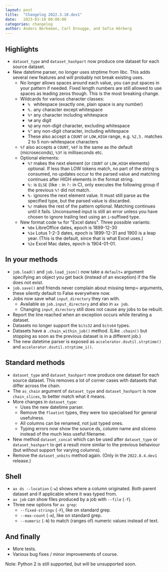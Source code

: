 ```yaml
---
layout: post
title:  "Changelog 2022.3.10.dev1"
date:   2023-03-10 00:00:00
categories: changelog
author: Anders Berkeman, Carl Drougge, and Sofia Hörberg
---
```


## Highlights
- `dataset_type` and `dataset_hashpart` now produce one dataset for each
  source dataset.
- New datetime parser, no longer uses strptime from libc.
  This adds several new features and will probably not break existing uses.
	- No longer allows spaces around each value, you can put spaces in your
	  pattern if needed. Fixed length numbers are still allowed to use spaces
	  as leading zeros though. This is the most breaking change.
	- Wildcards for various character classes:
		- `% ` whitespace (exactly one, plain space is any number)
		- `%.` any character except whitespace
		- `%*` any character including whitespace
		- `%#` any digit
		- `%@` any non-digit character, excluding whitespace
		- `%^` any non-digit character, including whitespace
		- These also accept a `COUNT` or `LOW,HIGH` range,
		  e.g. `%2,5.` matches 2 to 5 non-whitespace characters
	- `%f` also accepts a `COUNT`, `%6f` is the same as the default
	  (microseconds), `%3f` is milliseconds etc.
	- Optional elements:
		- `%?` makes the next element (or `COUNT` or `LOW,HIGH` elements)
		  optional. If less than LOW tokens match, no part of the string is
		  consumed, no updates occur to the parsed value and matching
		  continues after HIGH elements in the format string.
		- `%:` is `ELSE` (like `:` in `?:` in C), only executes the following
		  group if the previous `%?` did not match.
		- `%-` ignores the next element value. It must still parse as the
		  specified type, but the parsed value is discarded.
		- `%/` makes the rest of the pattern optional. Matching continues
		  until it fails. Unconsumed input is still an error unless you have
		  chosen to ignore trailing text using an `i`-suffixed type.
	- New format code `%e` for "Excel dates". Three possible variants:
		- `%0e` LibreOffice dates, epoch is 1899-12-30
		- `%1e` Lotus 1-2-3 dates, epoch is 1899-12-31 and 1900 is a leap year.
		  (This is the default, since that is what Excel uses.)
		- `%2e` Excel Mac dates, epoch is 1904-01-01.

## In your methods
- `job.load()` and `job.load_json()` now take a `default=` argument specifying
  an object you get back (instead of an exception) if the file does not exist.
- `job.save()` and friends never complain about missing temp= arguments, these
  silently default to False everywhere now.
- Jobs now save what `input_directory` they ran with.
	- Available as `job.input_directory` and also in `ax job`.
	- Changing `input_directory` still does not cause any jobs to be rebuilt.
- Report the line reached when an exception occurs while iterating a dataset.
- Datasets no longer support the `bits32` and `bits64` types.
- Datasets have a `.chain_within_job()` method. (Like `.chain()` but stopping
  as soon as the previous dataset is in a different job.)
- The new datetime parser is exposed as `accelerator.dsutil.strptime()` and
  `accelerator.dsutil.strptime_i()`.

## Standard methods
- `dataset_type` and `dataset_hashpart` now produce one dataset for each
  source dataset. This removes a lot of corner cases with datasets that differ
  across the chain.
- The `as_chain` argument of `dataset_type` and `dataset_hashpart` is now
  `chain_slices`, to better match what it means.
- More changes in `dataset_type`:
	- Uses the new datetime parser.
	- Remove the `floatint` types, they were too specialised for general usefulness.
	- All columns can be renamed, not just typed ones.
	- Typing errors now show the source ds, column name and sliceno  instead
	  of the much less useful filename.
- New method `dataset_concat` which can be used after `dataset_type` or
  `dataset_hashpart` to get a result more similar to the previous behaviour
  (but without support for varying columns).
- Remove the `dataset_unbits` method again. (Only in the `2022.8.4.dev1` release.)

## Shell
- `ax ds --location` (`-w`) shows where a column originated. Both parent
  dataset and if applicable where it was typed from.
- `ax job` can show files produced by a job with `--file` (`-f`).
- Three new options for `ax grep`:
	- `--fixed-strings` (`-F`), like on standard grep.
	- `--max-count` (`-m`), like on standard grep.
	- `--numeric` (`-N`) to match (ranges of) numeric values instead of text.

## And finally

- More tests.
- Various bug fixes / minor improvements of course.

Note: Python 2 is still supported, but will be unsupported soon.
